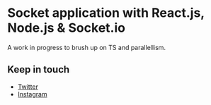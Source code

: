 # Socket application with React.js, Node.js & Socket.io

A work in progress to brush up on TS and parallellism.


## Keep in touch

- [Twitter](https://twitter.com/LostOneStudios)
- [Instagram](https://www.instagram.com/nickt.dev)
